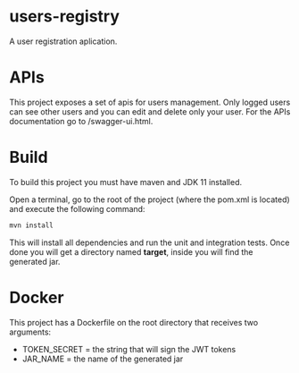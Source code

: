 # users-registry
A user registration aplication.

# APIs
This project exposes a set of apis for users management. Only logged users can see other users and you can edit and delete only your user.
For the APIs documentation go to <base-app-url>/swagger-ui.html.

# Build
To build this project you must have maven and JDK 11 installed.

Open a terminal, go to the root of the project (where the pom.xml is located) and execute the following command:

```bash
mvn install
```

This will install all dependencies and run the unit and integration tests. Once done you will get a directory named **target**, inside you will find the generated jar.

# Docker
This project has a Dockerfile on the root directory that receives two arguments:
 - TOKEN_SECRET = the string that will sign the JWT tokens
 - JAR_NAME = the name of the generated jar

